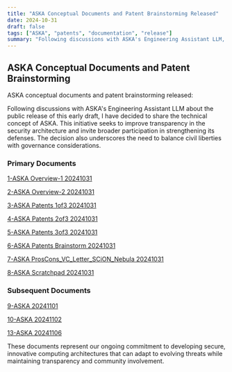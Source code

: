 ```yaml
---
title: "ASKA Conceptual Documents and Patent Brainstorming Released"
date: 2024-10-31
draft: false
tags: ["ASKA", "patents", "documentation", "release"]
summary: "Following discussions with ASKA's Engineering Assistant LLM, we've decided to share the technical concept of ASKA to improve transparency and invite broader participation in strengthening its defenses."
---
```


## ASKA Conceptual Documents and Patent Brainstorming

ASKA conceptual documents and patent brainstorming released:

Following discussions with ASKA's Engineering Assistant LLM about the public release of this early draft, I have decided to share the technical concept of ASKA. This initiative seeks to improve transparency in the security architecture and invite broader participation in strengthening its defenses. The decision also underscores the need to balance civil liberties with governance considerations.

### Primary Documents

[1-ASKA Overview-1 20241031](</ASKA-1-Overview-20241031/1ASKAOverview120241031.html>)

[2-ASKA Overview-2 20241031](</ASKA-2-Overview-20241031/2ASKAOverview220241031.html>)

[3-ASKA Patents 1of3 20241031](</ASKA-3-Patents-1of3-20241031/3ASKAPatents1of320241031.html>)

[4-ASKA Patents 2of3 20241031](</ASKA-4-Patents-2of3-20241031/4ASKAPatents2of320241031.html>)

[5-ASKA Patents 3of3 20241031](</ASKA-5-Patents-3of3-20241031/5ASKAPatents3of320241031.html>)

[6-ASKA Patents Brainstorm 20241031](</ASKA-6-Patents-Brainstorm-20241031/6ASKAPatentsBrainstorm20241031.html>)

[7-ASKA ProsCons_VC_Letter_SCiON_Nebula 20241031](</ASKA-7-ProsCons_VC_Letter_SCiON_Nebula-20241031/7ASKAProsConsVC_LetterSCiONNebula2024.html>)

[8-ASKA Scratchpad 20241031](</ASKA-8-Scratchpad-20241031/8ASKAScratchpad20241031.html>)

### Subsequent Documents

[9-ASKA 20241101](</ASKA-9-20241101/9ASKA20241101.html>)

[10-ASKA 20241102](</ASKA-10-20241102/10ASKA20241102.html>)

[13-ASKA 20241106](</ASKA-13-20241106/13ASKA20241106.html>)

These documents represent our ongoing commitment to developing secure, innovative computing architectures that can adapt to evolving threats while maintaining transparency and community involvement.